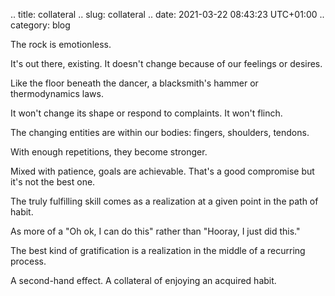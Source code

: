 .. title: collateral
.. slug: collateral
.. date: 2021-03-22 08:43:23 UTC+01:00
.. category: blog

The rock is emotionless.

It's out there, existing. It doesn't change because of our feelings or desires.

Like the floor beneath the dancer, a blacksmith's hammer or thermodynamics laws.

It won't change its shape or respond to complaints. It won't flinch.

The changing entities are within our bodies: fingers, shoulders, tendons.

With enough repetitions, they become stronger.

Mixed with patience, goals are achievable. That's a good compromise but it's not the best one.

The truly fulfilling skill comes as a realization at a given point in the path of habit.

As more of a "Oh ok, I can do this" rather than "Hooray, I just did this."

The best kind of gratification is a realization in the middle of a recurring process.

A second-hand effect. A collateral of enjoying an acquired habit.
